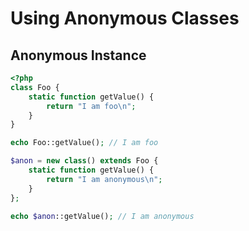 # Using Anonymous Classes

## Anonymous Instance

```php
<?php
class Foo {
    static function getValue() {
        return "I am foo\n";
    }
}

echo Foo::getValue(); // I am foo

$anon = new class() extends Foo {
    static function getValue() {
        return "I am anonymous\n";
    }
};

echo $anon::getValue(); // I am anonymous
```
